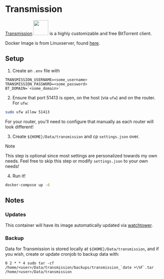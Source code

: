 # Transmission
[Transmission](https://transmissionbt.com/) <img src="https://github.com/ryanliu6/focus/images/transmission.png?raw=true" width="48"> is a highly customizable and free BitTorrent client.

Docker Image is from Linuxserver, found [here](https://hub.docker.com/r/linuxserver/transmission).

## Setup
1. Create an `.env` file with
```
TRANSMISSION_USERNAME=<some_username>
TRANSMISSION_PASSWORD=<some_password>
BT_DOMAIN=`<some_domain>`
```

2. Ensure that port 51413 is open, on the host (via `ufw`) and on the router.
For `ufw`:
```bash
sudo ufw allow 51413
```

For your router, you'll need to configure that manually as each router will look different!

3. Create `${HOME}/Data/transmission` and cp `settings.json` over.
> [!NOTE]
> This step is optional since most settings are personalized towards my own needs.
> Feel free to skip this step or modify `settings.json` to your own needs!

4. Run it!
```bash
docker-compose up -d
```

## Notes
### Updates
This container will have its image automatically updated via [watchtower](https://ryanliu6/focus/watchtower).

### Backup
Data for Transmission is stored locally at `${HOME}/Data/transmission`, and if you wish, create or update cronjob to backup data with:

```
0 2 * * 4 sudo tar -cf /home/<user>/Data/transmission/backups/transmission_`date +\%F`.tar /home/<user>/Data/transmission
```
